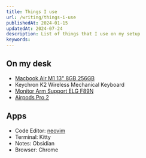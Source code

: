 ```yaml
---
title: Things I use
url: /writing/things-i-use
publishedAt: 2024-01-15
updatedAt: 2024-07-24
description: List of things that I use on my setup
keywords:
---
```


## On my desk

- [Macbook Air M1 13" 8GB 256GB](https://amzn.to/4hvP5d9)
- Keychron K2 Wireless Mechanical Keyboard
- [Monitor Arm Support ELG F89N](https://amzn.to/3Qgq1L5)
- [Airpods Pro 2](https://amzn.to/3CCYj8d)

## Apps

- Code Editor: [neovim](https://github.com/guivictorr/dotfiles)
- Terminal: Kitty
- Notes: Obsidian
- Browser: Chrome
